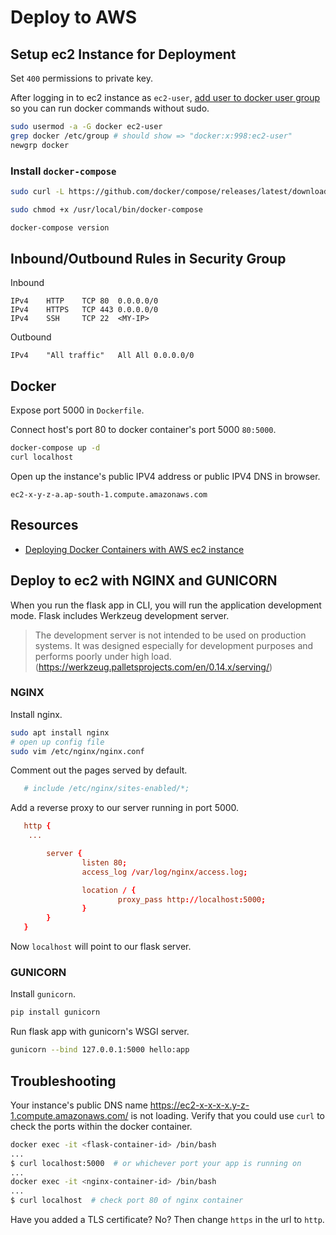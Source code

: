 # Deploy to AWS

## Setup ec2 Instance for Deployment

Set `400` permissions to private key.

After logging in to ec2 instance as `ec2-user`, [add user to docker user group](https://stackoverflow.com/questions/47854463/docker-got-permission-denied-while-trying-to-connect-to-the-docker-daemon-socke) 
so you can run  docker commands without sudo.

```bash
sudo usermod -a -G docker ec2-user
grep docker /etc/group # should show => "docker:x:998:ec2-user"
newgrp docker
```

### Install `docker-compose`

```bash
sudo curl -L https://github.com/docker/compose/releases/latest/download/docker-compose-$(uname -s)-$(uname -m) -o /usr/local/bin/docker-compose

sudo chmod +x /usr/local/bin/docker-compose

docker-compose version
```

## Inbound/Outbound Rules in Security Group

Inbound
```
IPv4	HTTP	TCP	80	0.0.0.0/0
IPv4	HTTPS	TCP	443	0.0.0.0/0
IPv4	SSH	    TCP	22	<MY-IP>
```

Outbound
```
IPv4	"All traffic"	All	All	0.0.0.0/0
```

## Docker

Expose port 5000 in `Dockerfile`.

Connect host's port 80 to docker container's port 5000 `80:5000`.

```bash
docker-compose up -d
curl localhost
```

Open up the instance's public IPV4 address or public IPV4 DNS in browser.

`ec2-x-y-z-a.ap-south-1.compute.amazonaws.com `

## Resources

- [Deploying Docker Containers with AWS ec2 instance](https://medium.com/@chandupriya93/deploying-docker-containers-with-aws-ec2-instance-265038bba674)

## Deploy to ec2 with NGINX and GUNICORN

When you run the flask app in CLI, you will run the application development mode. Flask includes Werkzeug development server.

> The development server is not intended to be used on production systems. It was designed especially for development purposes and performs poorly under high load. (https://werkzeug.palletsprojects.com/en/0.14.x/serving/)

### NGINX

Install nginx.

```bash
sudo apt install nginx
# open up config file
sudo vim /etc/nginx/nginx.conf
```

Comment out the pages served by default.

```conf
   # include /etc/nginx/sites-enabled/*;
```

Add a reverse proxy to our server running in port 5000.

```conf
   http {
    ...

        server {
                listen 80;
                access_log /var/log/nginx/access.log;

                location / {
                        proxy_pass http://localhost:5000;
                }
        }
   }
```

Now `localhost` will point to our flask server.


### GUNICORN

Install `gunicorn`.

```bash
pip install gunicorn
```

Run flask app with gunicorn's WSGI server.

```bash
gunicorn --bind 127.0.0.1:5000 hello:app
```

## Troubleshooting

Your instance's public DNS name https://ec2-x-x-x-x.y-z-1.compute.amazonaws.com/ is not loading. Verify that you could use `curl` to check the ports within the docker container.

```bash
docker exec -it <flask-container-id> /bin/bash
...
$ curl localhost:5000  # or whichever port your app is running on
...
docker exec -it <nginx-container-id> /bin/bash
...
$ curl localhost  # check port 80 of nginx container
```

Have you added a TLS certificate? No? Then change `https` in the url to `http`.

